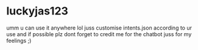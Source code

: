 # luckyjas123

umm u can use it anywhere lol juss customise intents.json according to ur use
and if possible plz dont forget to credit me for the chatbot juss for my feelings ;)
